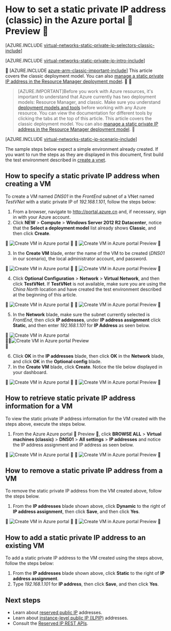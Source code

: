<properties 
   pageTitle="How to set a static private IP in classic mode using the Azure Portal| Azure"
   description="Understanding static private IPs and how to manage them in classic mode using the Azure portal"
   services="virtual-network"
   documentationCenter="na"
   authors="telmosampaio"
   manager="carmonm"
   editor="tysonn"
   tags="azure-service-management"
/>
<tags
	ms.service="virtual-network"
	ms.date="02/04/2016"
	wacn.date=""/>

# How to set a static private IP address (classic) in the Azure portal  Preview 

[AZURE.INCLUDE [virtual-networks-static-private-ip-selectors-classic-include](../includes/virtual-networks-static-private-ip-selectors-classic-include.md)]

[AZURE.INCLUDE [virtual-networks-static-private-ip-intro-include](../includes/virtual-networks-static-private-ip-intro-include.md)]


[AZURE.INCLUDE [azure-arm-classic-important-include](../includes/azure-arm-classic-important-include.md)] This article covers the classic deployment model. You can also [manage a static private IP address in the Resource Manager deployment model](/documentation/articles/virtual-networks-static-private-ip-arm-pportal/).


>[AZURE.IMPORTANT]Before you work with Azure resources, it's important to understand that Azure currently has two deployment models: Resource Manager, and classic. Make sure you understand [deployment models and tools](/documentation/articles/azure-classic-rm/) before working with any Azure resource. You can view the documentation for different tools by clicking the tabs at the top of this article. This article covers the classic deployment model. You can also [manage a static private IP address in the Resource Manager deployment model](/documentation/articles/virtual-networks-static-private-ip-arm-pportal/).


[AZURE.INCLUDE [virtual-networks-static-ip-scenario-include](../includes/virtual-networks-static-ip-scenario-include.md)]

The sample steps below expect a simple environment already created. If you want to run the steps as they are displayed in this document, first build the test environment described in [create a vnet](/documentation/articles/virtual-networks-create-vnet-classic-pportal/).

## How to specify a static private IP address when creating a VM
To create a VM named *DNS01* in the *FrontEnd* subnet of a VNet named *TestVNet* with a static private IP of *192.168.1.101*, follow the steps below:

1. From a browser, navigate to http://portal.azure.cn and, if necessary, sign in with your Azure account.
2. Click **NEW** > **Compute** > **Windows Server 2012 R2 Datacenter**, notice that the **Select a deployment model** list already shows **Classic**, and then click **Create**.


	![Create VM in Azure portal](./media/virtual-networks-static-ip-classic-pportal/figure01.png)


	![Create VM in Azure portal Preview](./media/virtual-networks-static-ip-classic-pportal/figure01.png)


3. In the **Create VM** blade, enter the name of the VM to be created (*DNS01* in our scenario), the local administrator account, and password.


	![Create VM in Azure portal](./media/virtual-networks-static-ip-classic-pportal/figure02.png)


	![Create VM in Azure portal Preview](./media/virtual-networks-static-ip-classic-pportal/figure02.png)


4. Click **Optional Configuration** > **Network** > **Virtual Network**, and then click **TestVNet**. If **TestVNet** is not available, make sure you are using the *China North* location and have created the test environment described at the beginning of this article.


	![Create VM in Azure portal](./media/virtual-networks-static-ip-classic-pportal/figure03.png)


	![Create VM in Azure portal Preview](./media/virtual-networks-static-ip-classic-pportal/figure03.png)


5. In the **Network** blade, make sure the subnet currently selected is *FrontEnd*, then click **IP addresses**, under **IP address assignment** click **Static**, and then enter *192.168.1.101* for **IP Address** as seen below.


	![Create VM in Azure portal](./media/virtual-networks-static-ip-classic-pportal/figure04.png)	


	![Create VM in Azure portal Preview](./media/virtual-networks-static-ip-classic-pportal/figure04.png)	


6. Click **OK** in the **IP addresses** blade, then click **OK** in the **Network** blade, and click **OK** in the **Optional config** blade.
7. In the **Create VM** blade, click **Create**. Notice the tile below displayed in your dashboard.


	![Create VM in Azure portal](./media/virtual-networks-static-ip-classic-pportal/figure05.png)


	![Create VM in Azure portal Preview](./media/virtual-networks-static-ip-classic-pportal/figure05.png)


## How to retrieve static private IP address information for a VM

To view the static private IP address information for the VM created with the steps above, execute the steps below.

1. From the Azure Azure portal  Preview , click **BROWSE ALL** > **Virtual machines (classic)** > **DNS01** > **All settings** > **IP addresses** and notice the IP address assignment and IP address as seen below.


	![Create VM in Azure portal](./media/virtual-networks-static-ip-classic-pportal/figure06.png)


	![Create VM in Azure portal Preview](./media/virtual-networks-static-ip-classic-pportal/figure06.png)


## How to remove a static private IP address from a VM
To remove the static private IP address from the VM created above, follow the steps below.
	
1. From the **IP addresses** blade shown above, click **Dynamic** to the right of **IP address assignment**, then click **Save**, and then click **Yes**.


	![Create VM in Azure portal](./media/virtual-networks-static-ip-classic-pportal/figure07.png)


	![Create VM in Azure portal Preview](./media/virtual-networks-static-ip-classic-pportal/figure07.png)


## How to add a static private IP address to an existing VM
To add a static private IP address to the VM created using the steps above, follow the steps below:

1. From the **IP addresses** blade shown above, click **Static** to the right of **IP address assignment**.
2. Type *192.168.1.101* for **IP address**, then click **Save**, and then click **Yes**.

## Next steps

- Learn about [reserved public IP](/documentation/articles/virtual-networks-reserved-public-ip/) addresses.
- Learn about [instance-level public IP (ILPIP)](/documentation/articles/virtual-networks-instance-level-public-ip/) addresses.
- Consult the [Reserved IP REST APIs](https://msdn.microsoft.com/zh-cn/library/azure/dn722420.aspx).